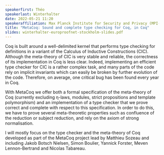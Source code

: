 ```yaml
---
speakerfirst: Théo
speakerlast: Winterhalter
date: 2022-05-21 11:20
speakeraffiliation: Max Planck Institute for Security and Privacy (MPI-SP)
title: "MetaCoq: Sound and complete type checking for Coq, in Coq"
slides: winterhalter-europroofnet-stockholm-slides.pdf
---
```


Coq is built around a well-delimited kernel that performs type checking for
definitions in a variant of the Calculus of Inductive Constructions
(CIC). Although the meta-theory of CIC is very stable and reliable, the
correctness of its implementation in Coq is less clear. Indeed, implementing
an efficient type checker for CIC is a rather complex task, and many parts of
the code rely on implicit invariants which can easily be broken by further
evolution of the code. Therefore, on average, one critical bug has been found
every year in Coq.

With MetaCoq we offer both a formal specification of the meta-theory of Coq 
(currently excluding η-laws, modules, strict propositions and template 
polymorphism) and  an implementation of a type checker that we prove correct and 
complete with  respect to this specification. In order to do this, we have to 
prove several meta-theoretic properties such as confluence of the reduction or 
subject  reduction, and rely on the axiom of strong normalisation.

I will mostly focus on the type checker and the meta-theory of Coq developed as
part of the MetaCoq project lead by Matthieu Sozeau and including 
Jakob Botsch Nielsen, Simon Boulier, Yannick Forster, Meven Lennon-Bertrand
and Nicolas Tabareau.
